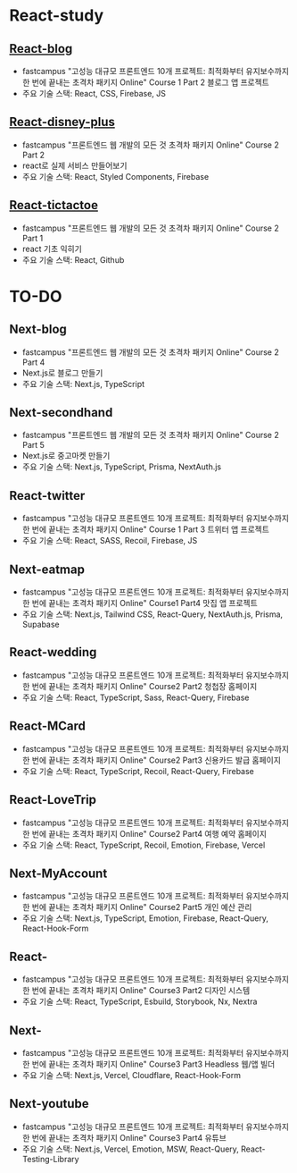 # React-study
## [React-blog](https://github.com/minju-kim98/react-study/tree/main/react-blog)
* fastcampus "고성능 대규모 프론트엔드 10개 프로젝트: 최적화부터 유지보수까지 한 번에 끝내는 초격차 패키지 Online" Course 1 Part 2 블로그 앱 프로젝트
* 주요 기술 스택: React, CSS, Firebase, JS

## [React-disney-plus](https://github.com/minju-kim98/react-study/tree/main/react-disney-plus)
* fastcampus "프론트엔드 웹 개발의 모든 것 초격차 패키지 Online" Course 2 Part 2
* react로 실제 서비스 만들어보기
* 주요 기술 스택: React, Styled Components, Firebase

## [React-tictactoe](https://github.com/minju-kim98/react-study/tree/main/react-tictactoe)
* fastcampus "프론트엔드 웹 개발의 모든 것 초격차 패키지 Online" Course 2 Part 1
* react 기초 익히기
* 주요 기술 스택: React, Github

# TO-DO
## Next-blog
* fastcampus "프론트엔드 웹 개발의 모든 것 초격차 패키지 Online" Course 2 Part 4
* Next.js로 블로그 만들기
* 주요 기술 스택: Next.js, TypeScript

## Next-secondhand
* fastcampus "프론트엔드 웹 개발의 모든 것 초격차 패키지 Online" Course 2 Part 5
* Next.js로 중고마켓 만들기
* 주요 기술 스택: Next.js, TypeScript, Prisma, NextAuth.js

## React-twitter
* fastcampus "고성능 대규모 프론트엔드 10개 프로젝트: 최적화부터 유지보수까지 한 번에 끝내는 초격차 패키지 Online" Course 1 Part 3 트위터 앱 프로젝트
* 주요 기술 스택: React, SASS, Recoil, Firebase, JS

## Next-eatmap
* fastcampus "고성능 대규모 프론트엔드 10개 프로젝트: 최적화부터 유지보수까지 한 번에 끝내는 초격차 패키지 Online" Course1 Part4 맛집 앱 프로젝트
* 주요 기술 스택: Next.js, Tailwind CSS, React-Query, NextAuth.js, Prisma, Supabase

## React-wedding
* fastcampus "고성능 대규모 프론트엔드 10개 프로젝트: 최적화부터 유지보수까지 한 번에 끝내는 초격차 패키지 Online" Course2 Part2 청첩장 홈페이지
* 주요 기술 스택: React, TypeScript, Sass, React-Query, Firebase

## React-MCard
* fastcampus "고성능 대규모 프론트엔드 10개 프로젝트: 최적화부터 유지보수까지 한 번에 끝내는 초격차 패키지 Online" Course2 Part3 신용카드 발급 홈페이지
* 주요 기술 스택: React, TypeScript, Recoil, React-Query, Firebase

## React-LoveTrip
* fastcampus "고성능 대규모 프론트엔드 10개 프로젝트: 최적화부터 유지보수까지 한 번에 끝내는 초격차 패키지 Online" Course2 Part4 여행 예약 홈페이지
* 주요 기술 스택: React, TypeScript, Recoil, Emotion, Firebase, Vercel

## Next-MyAccount
* fastcampus "고성능 대규모 프론트엔드 10개 프로젝트: 최적화부터 유지보수까지 한 번에 끝내는 초격차 패키지 Online" Course2 Part5 개인 예산 관리
* 주요 기술 스택: Next.js, TypeScript, Emotion, Firebase, React-Query, React-Hook-Form

## React-
* fastcampus "고성능 대규모 프론트엔드 10개 프로젝트: 최적화부터 유지보수까지 한 번에 끝내는 초격차 패키지 Online" Course3 Part2 디자인 시스템
* 주요 기술 스택: React, TypeScript, Esbuild, Storybook, Nx, Nextra

## Next-
* fastcampus "고성능 대규모 프론트엔드 10개 프로젝트: 최적화부터 유지보수까지 한 번에 끝내는 초격차 패키지 Online" Course3 Part3 Headless 웹/앱 빌더
* 주요 기술 스택: Next.js, Vercel, Cloudflare, React-Hook-Form

## Next-youtube
* fastcampus "고성능 대규모 프론트엔드 10개 프로젝트: 최적화부터 유지보수까지 한 번에 끝내는 초격차 패키지 Online" Course3 Part4 유튜브
* 주요 기술 스택: Next.js, Vercel, Emotion, MSW, React-Query, React-Testing-Library